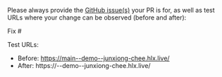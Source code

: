 Please always provide the [GitHub issue(s)](../issues) your PR is for, as well as test URLs where your change can be observed (before and after):

Fix #<gh-issue-id>

Test URLs:
- Before: https://main--demo--junxiong-chee.hlx.live/
- After: https://<branch>--demo--junxiong-chee.hlx.live/

